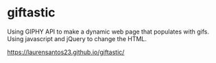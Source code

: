 # giftastic
Using GIPHY API to make a dynamic web page that populates with gifs.  Using javascript and jQuery to change the HTML. 

https://laurensantos23.github.io/giftastic/

